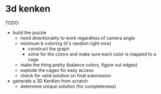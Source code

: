 # 3d kenken

TODO:
- build the puzzle
    - need directionality to work regardless of camera angle
    - minimum k-coloring (it's random right now)
        - construct the graph
        - solve for the colors and make sure each color is mapped to a cage
    - make the thing pretty (balance colors, figure out edges)
    - explode the cages for easy access
    - check for valid solution on final submission
- generate a 3D KenKen from scratch
    - determine unique solution (for completeness)